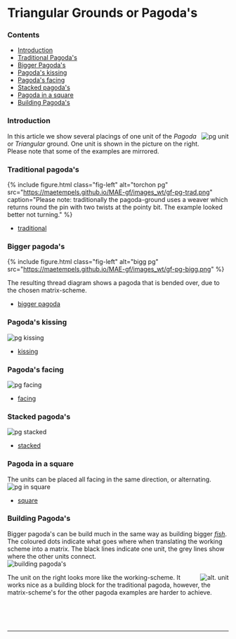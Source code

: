 # Triangular Grounds or Pagoda's

### Contents
* [Introduction](#introduction)
* [Traditional Pagoda's](#traditional-pagodas)
* [Bigger Pagoda's](#bigger-pagodas)
* [Pagoda's kissing](#pagodas-kissing)
* [Pagoda's facing](#pagodas-facing)
* [Stacked pagoda's](#stacked-pagodas)
* [Pagoda in a square](#pagoda-in-a-square)
* [Building Pagoda's](#building-pagodas)

### Introduction
<img alt="pg unit" align="right" src="https://maetempels.github.io/MAE-gf/images_wt/gf-pg-unit.png">

In this article we show several placings of one unit of the _Pagoda_ or _Triangular_ ground. One unit is shown in 
the picture on the right.          
Please note that some of the examples are mirrored.         

### Traditional pagoda's
{% include figure.html 
  class="fig-left" alt="torchon pg" 
  src="https://maetempels.github.io/MAE-gf/images_wt/gf-pg-trad.png" 
  caption="Please note: traditionally the pagoda-ground uses a weaver which returns round the pin with two twists at the pointy bit. The example looked better not turning."
%}

* [traditional][ex-trad] 

### Bigger pagoda's
{% include figure.html
  class="fig-left" alt="bigg pg"
  src="https://maetempels.github.io/MAE-gf/images_wt/gf-pg-bigg.png"
%}
<p class="fig-left">The resulting thread diagram shows a pagoda that is bended over, due to the chosen matrix-scheme.</p>

* [bigger pagoda][ex-bigg]
 
### Pagoda's kissing
![pg kissing][pg-kiss]
* [kissing][ex-kiss] 

### Pagoda's facing
![pg facing][pg-face]
* [facing][ex-face]

### Stacked pagoda's
![pg stacked][pg-stck]
* [stacked][ex-stck]
         
### Pagoda in a square
The units can be placed all facing in the same direction, or alternating.    
![pg in square][pg-sqre]       
* [square][ex-sqre]

### Building Pagoda's
Bigger pagoda's can be build much in the same way as building bigger [_fish_][fish-page].            
The coloured dots indicate what goes where when translating the working scheme into a matrix. The black lines indicate one unit, the grey lines show where the other units connect.         
![building pagoda's][build pagoda]

<img alt="alt. unit" align="right" src="https://maetempels.github.io/MAE-gf/images/gf-pg-uni2.png">
             
The unit on the right looks more like the working-scheme. It works nice as a building block for the traditional pagoda, however, the matrix-scheme's for the other pagoda examples are harder to achieve.         

<br><br><br>

***

[build pagoda]: https://maetempels.github.io/MAE-gf/images/gf%20build%20pagoda.png
[pg-uni2]: https://maetempels.github.io/MAE-gf/images/gf-pg-uni2.png
[pg-unit]: https://maetempels.github.io/MAE-gf/images_wt/gf-pg-unit.png
[pg-trad]: https://maetempels.github.io/MAE-gf/images_wt/gf-pg-trad.png
[pg-kiss]: https://maetempels.github.io/MAE-gf/images_wt/gf-pg-kiss.png
[pg-stck]: https://maetempels.github.io/MAE-gf/images_wt/gf-pg-stck.png
[pg-bigg]: https://maetempels.github.io/MAE-gf/images_wt/gf-pg-bigg.png
[pg-face]: https://maetempels.github.io/MAE-gf/images_wt/gf-pg-face.png
[pg-sqre]: https://maetempels.github.io/MAE-gf/images_wt/gf-pg-sqre.png

[fish-page]: https://maetempels.github.io/MAE-gf/docs/fish#fish-building

[ex-sqre]: https://d-bl.github.io/GroundForge/index.html?m=215-5-%0A-786-5%0A246-5-%3Bbricks%3B24%3B24%3B0%3B0&s1=ctct%20A1%3Dtctc%20B2%3Drctc%20A2%3Dctc%20F2%3Dlctclctcll%20D3%3Dctc%20E3%3Dctcrr%20D1%3Dctctt

[ex-trad]: https://d-bl.github.io/GroundForge/index.html?m=4-12%0A-5--%0A6-CD%3Bbricks%3B24%3B24%3B0%3B0&s1=ctc%20C1%3Dtttctc%20A2%3Dctcttt

[ex-bigg]: https://d-bl.github.io/GroundForge/index.html?m=5-----%0A-CDDD6%0A246631%0A224-12%3Bbricks%3B24%3B24%3B0%3B0&s1=ctc%20A1%3Dlllctc%20E4%3Dtttctc%20D1%3Dctclll%20E2%3Dctcttt

[ex-kiss]: https://d-bl.github.io/GroundForge/index.html?m=5---5---%0A-CD6-2AB%0A-468-127%3Bbricks%3B24%3B24%3B0%3B0&s1=ctc%20F3%3Dttctc%20H3%3Dttctc%20B1%3Dctctt%20D1%3Dctctt

[ex-face]: https://d-bl.github.io/GroundForge/index.html?m=5-----5-%0A-CD3AB-5%0A2468-7-1%0A----5-5-%0AD3AB-5-C%0A68-7-124%3Bbricks%3B24%3B24%3B0%3B0&s1=ctc%20D3%3Dttctc%20F4%3Dctctt%20F6%3Dttctc%20B4%3Dctctt%20H3%3Dttctc%20H1%3Dctctt%20D1%3Dctctt%20B6%3Dttctc

[ex-stck]: https://d-bl.github.io/GroundForge/index.html?m=5-4-5-%0A-215-5%0A5-78-1%0A8-4-58%3Bbricks%3B24%3B24%3B0%3B0&s1=ctc%20D3%3Dtttctcttt%20F3%3Dtttctcttt%20A2%3Dlllctc%20A4%3Dctclll
